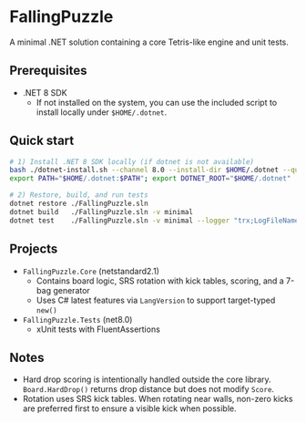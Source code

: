 # FallingPuzzle

A minimal .NET solution containing a core Tetris-like engine and unit tests.

## Prerequisites
- .NET 8 SDK
  - If not installed on the system, you can use the included script to install locally under `$HOME/.dotnet`.

## Quick start
```bash
# 1) Install .NET 8 SDK locally (if dotnet is not available)
bash ./dotnet-install.sh --channel 8.0 --install-dir $HOME/.dotnet --quality ga
export PATH="$HOME/.dotnet:$PATH"; export DOTNET_ROOT="$HOME/.dotnet"

# 2) Restore, build, and run tests
dotnet restore ./FallingPuzzle.sln
dotnet build   ./FallingPuzzle.sln -v minimal
dotnet test    ./FallingPuzzle.sln -v minimal --logger "trx;LogFileName=test-results.trx" --results-directory ./TestResults
```

## Projects
- `FallingPuzzle.Core` (netstandard2.1)
  - Contains board logic, SRS rotation with kick tables, scoring, and a 7-bag generator
  - Uses C# latest features via `LangVersion` to support target-typed `new()`
- `FallingPuzzle.Tests` (net8.0)
  - xUnit tests with FluentAssertions

## Notes
- Hard drop scoring is intentionally handled outside the core library. `Board.HardDrop()` returns drop distance but does not modify `Score`.
- Rotation uses SRS kick tables. When rotating near walls, non-zero kicks are preferred first to ensure a visible kick when possible.
